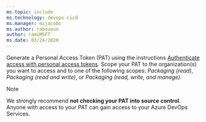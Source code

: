 ```yaml
---
ms.topic: include
ms.technology: devops-cicd
ms.manager: mijacobs
ms.author: rabououn
author: ramiMSFT
ms.date: 03/24/2020
---
```


Generate a Personal Access Token (PAT) using the instructions [Authenticate access with personal access tokens](../../organizations/accounts/use-personal-access-tokens-to-authenticate.md). Scope your PAT to the organization(s) you want to access and to one of the following scopes: _Packaging (read)_, _Packaging (read and write)_, or _Packaging (read, write, and manage)._

> [!NOTE]
> We strongly recommend **not checking your PAT into source control**. Anyone with access to your PAT can gain access to your Azure DevOps Services.
